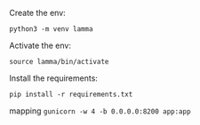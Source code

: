 
Create the env:
```
python3 -m venv lamma
```

Activate the env:
```
source lamma/bin/activate
```
Install the requirements:

```
pip install -r requirements.txt
```

mapping
```gunicorn -w 4 -b 0.0.0.0:8200 app:app```
